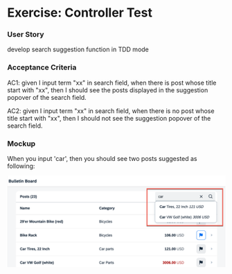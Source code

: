# Exercise: Controller Test
### User Story
develop search suggestion function in TDD mode

### Acceptance Criteria
AC1: given I input term "xx" in search field, when there is post whose title start with "xx", then I should see the posts displayed in the suggestion popover of the search field.

AC2: given I input term "xx" in search field, when there is no post whose title start with "xx", then I should not see the suggestion popover of the search field.
### Mockup
When you input 'car', then you should see two posts suggested as following:

![image](https://github.com/letilvy/ui5-ase-demo/blob/tdd_exercise_search/mockup/suggestion.png)
   


 

